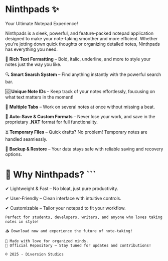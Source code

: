 # Ninthpads ✨
Your Ultimate Notepad Experience!

Ninthpads is a sleek, powerful, and feature-packed notepad application designed to make your note-taking smoother and more efficient. Whether you're jotting down quick thoughts or organizing detailed notes, Ninthpads has everything you need.

📝 **Rich Text Formatting** – Bold, italic, underline, and more to style your notes just the way you like. 

🔍 **Smart Search System** – Find anything instantly with the powerful search bar. 

🆔 **Unique Note IDs** – Keep track of your notes effortlessly, foucusing on what text matters in the moment! 

📂 **Multiple Tabs** – Work on several notes at once without missing a beat. 

💾 **Auto-Save & Custom Formats** – Never lose your work, and save in the proprietary **.NXT** format for full functionality.   

⏳ **Temporary Files** – Quick drafts? No problem! Temporary notes are handled seamlessly. 

🔄 **Backup & Restore** – Your data stays safe with reliable saving and recovery options. 

# 🚀 Why Ninthpads? ```
✔ Lightweight & Fast – No bloat, just pure productivity. 

✔ User-Friendly – Clean interface with intuitive controls.  

✔ Customizable – Tailor your notepad to fit your workflow. 
```
Perfect for students, developers, writers, and anyone who loves taking notes in style!

📥 Download now and experience the future of note-taking!

💖 Made with love for organized minds.
🔗 Official Repository – Stay tuned for updates and contributions!

© 2025 - Diversion Studios
